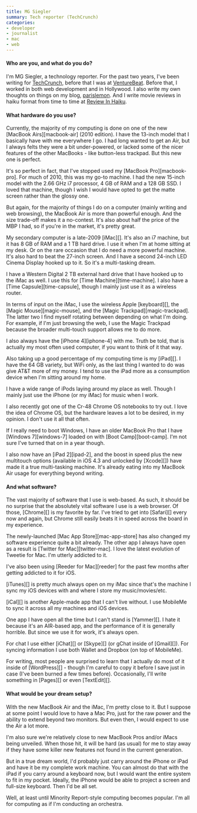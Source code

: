 ```yaml
---
title: MG Siegler
summary: Tech reporter (TechCrunch)
categories:
- developer
- journalist
- mac
- web
---
```


#### Who are you, and what do you do?

I'm MG Siegler, a technology reporter. For the past two years, I've been writing for [TechCrunch](http://techcrunch.com/ "A tech news site."), before that I was at [VentureBeat](http://venturebeat.com/ "A tech news site."). Before that, I worked in both web development and in Hollywood. I also write my own thoughts on things on my blog, [parislemon](http://parislemon.com/ "MG's website."). And I write movie reviews in haiku format from time to time at [Review In Haiku](http://reviewinhaiku.com/ "Film reviews in haiku format.").

#### What hardware do you use?

Currently, the majority of my computing is done on one of the new [MacBook Airs][macbook-air] (2010 edition). I have the 13-inch model that I basically have with me everywhere I go. I had long wanted to get an Air, but I always felts they were a bit under-powered, or lacked some of the nicer features of the other MacBooks - like button-less trackpad. But this new one is perfect.

It's so perfect in fact, that I've stopped used my [MacBook Pro][macbook-pro]. For much of 2010, this was my go-to machine. I had the new 15-inch model with the 2.66 GHz i7 processor, 4 GB of RAM and a 128 GB SSD. I loved that machine, though I wish I would have opted to get the matte screen rather than the glossy one. 

But again, for the majority of things I do on a computer (mainly writing and web browsing), the MacBook Air is more than powerful enough. And the size trade-off makes it a no-contest. It's also about half the price of the MBP I had, so if you're in the market, it's pretty great.

My secondary computer is a late-2009 [iMac][]. It's also an i7 machine, but it has 8 GB of RAM and a 1 TB hard drive. I use it when I'm at home sitting at my desk. Or on the rare occasion that I do need a more powerful machine. It's also hard to beat the 27-inch screen. And I have a second 24-inch LED Cinema Display hooked up to it. So it's a multi-tasking dream.

I have a Western Digital 2 TB external hard drive that I have hooked up to the iMac as well. I use this for [Time Machine][time-machine]. I also have a [Time Capsule][time-capsule], though I mainly just use it as a wireless router. 

In terms of input on the iMac, I use the wireless Apple [keyboard][], the [Magic Mouse][magic-mouse], and the [Magic Trackpad][magic-trackpad]. The latter two I find myself rotating between depending on what I'm doing. For example, if I'm just browsing the web, I use the Magic Trackpad because the broader multi-touch support allows me to do more.

I also always have the [iPhone 4][iphone-4] with me. Truth be told, that is actually my most often used computer, if you want to think of it that way.

Also taking up a good percentage of my computing time is my [iPad][]. I have the 64 GB variety, but WiFi only, as the last thing I wanted to do was give AT&T more of my money. I tend to use the iPad more as a consumption device when I'm sitting around my home. 

I have a wide range of iPods laying around my place as well. Though I mainly just use the iPhone (or my iMac) for music when I work.

I also recently got one of the Cr-48 Chrome OS notebooks to try out. I love the idea of Chrome OS, but the hardware leaves a lot to be desired, in my opinion. I don't use it all that often.

If I really need to boot Windows, I have an older MacBook Pro that I have [Windows 7][windows-7] loaded on with [Boot Camp][boot-camp]. I'm not sure I've turned that on in a year though.

I also now have an [iPad 2][ipad-2], and the boost in speed plus the new multitouch options (available in iOS 4.3 and unlocked by [Xcode][]) have made it a true multi-tasking machine. It's already eating into my MacBook Air usage for everything beyond writing.

#### And what software?

The vast majority of software that I use is web-based. As such, it should be no surprise that the absolutely vital software I use is a web browser. Of those, [Chrome][] is my favorite by far. I've tried to get into [Safari][] every now and again, but Chrome still easily beats it in speed across the board in my experience. 

The newly-launched [Mac App Store][mac-app-store] has also changed my software experience quite a bit already. The other app I always have open as a result is [Twitter for Mac][twitter-mac]. I love the latest evolution of Tweetie for Mac. I'm utterly addicted to it.

I've also been using [Reeder for Mac][reeder] for the past few months after getting addicted to it for iOS. 

[iTunes][] is pretty much always open on my iMac since that's the machine I sync my iOS devices with and where I store my music/movies/etc. 

[iCal][] is another Apple-made app that I can't live without. I use MobileMe to sync it across all my machines and iOS devices.

One app I have open all the time but I can't stand is [Yammer][]. I hate it because it's an AIR-based app, and the performance of it is generally horrible. But since we use it for work, it's always open.

For chat I use either [iChat][] or [Skype][] (or gChat inside of [Gmail][]). For syncing information I use both Wallet and Dropbox (on top of MobileMe).

For writing, most people are surprised to learn that I actually do most of it inside of [WordPress][] - though I'm careful to copy it before I save just in case (I've been burned a few times before). Occasionally, I'll write something in [Pages][] or even [TextEdit][].

#### What would be your dream setup?

With the new MacBook Air and the iMac, I'm pretty close to it. But I suppose at some point I would love to have a Mac Pro, just for the raw power and the ability to extend beyond two monitors. But even then, I would expect to use the Air a lot more.

I'm also sure we're relatively close to new MacBook Pros and/or iMacs being unveiled. When those hit, it will be hard (as usual) for me to stay away if they have some killer new features not found in the current generation. 

But in a true dream world, I'd probably just carry around the iPhone or iPad and have it be my complete work machine. You can almost do that with the iPad if you carry around a keyboard now, but I would want the entire system to fit in my pocket. Ideally, the iPhone would be able to project a screen and full-size keyboard. Then I'd be all set.

Well, at least until Minority Report-style computing becomes popular. I'm all for computing as if I'm conducting an orchestra.